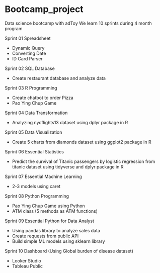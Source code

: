 # Bootcamp_project
Data science bootcamp with adToy
We learn 10 sprints during 4 month program

Sprint 01 Spreadsheet
- Dynamic Query
- Converting Date
- ID Card Parser

Sprint 02 SQL Database
- Create restaurant database and analyze data

Sprint 03 R Programming
- Create chatbot to order Pizza
- Pao Ying Chup Game

Sprint 04 Data Transformation
- Analyzing nycflights13 dataset using dplyr package in R

Sprint 05 Data Visualization
- Create 5 charts from diamonds dataset using ggplot2 package in R

Sprint 06 Essential Statistics
- Predict the survival of Titanic passengers by logistic regression from titanic dataset using tidyverse and dplyr package in R

Sprint 07 Essential Machine Learning
- 2-3 models using caret

Sprint 08 Python Programming
- Pao Ying Chup Game using Python
- ATM class (5 methods as ATM functions)

Sprint 09 Essential Python for Data Analyst
- Using pandas library to analyze sales data
- Create requests from public API
- Build simple ML models using sklearn library

Sprint 10 Dashboard (Using Global burden of disease dataset)
- Looker Studio 
- Tableau Public
